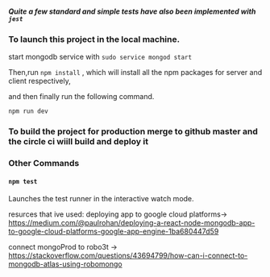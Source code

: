 ##### Quite a few standard and simple tests have also been implemented with `jest`

### To launch this project in the local machine.

start mongodb service with `sudo service mongod start`

Then,run `npm install` , which will install all the npm packages for server and client respectively,

and then finally run the following command.

`npm run dev`

### To build the project for production merge to github master and the circle ci wiill build and deploy it 

### Other Commands

#### `npm test`

Launches the test runner in the interactive watch mode.<br>



resurces that ive used:
deploying app to google cloud platforms->
https://medium.com/@paulrohan/deploying-a-react-node-mongodb-app-to-google-cloud-platforms-google-app-engine-1ba680447d59

connect mongoProd to robo3t ->
https://stackoverflow.com/questions/43694799/how-can-i-connect-to-mongodb-atlas-using-robomongo